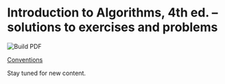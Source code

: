 # Introduction to Algorithms, 4th ed. &ndash; solutions to exercises and problems

![Build PDF](https://github.com/wojtask/clrs4e-solutions/actions/workflows/build.yml/badge.svg)

[Conventions](CONVENTIONS.md)

Stay tuned for new content.
